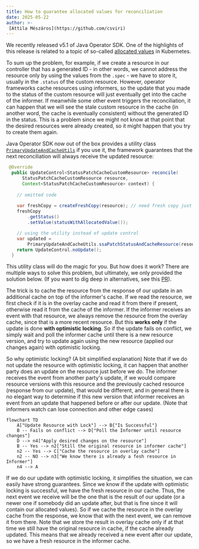 ```yaml
---
title: How to guarantee allocated values for reconciliation  
date: 2025-05-22
author: >-
 [Attila Mészáros](https://github.com/csviri)
---
```


We recently released v5.1 of Java Operator SDK. One of the highlights of this release is related to a topic of so-called
[allocated values](https://github.com/kubernetes/community/blob/master/contributors/devel/sig-architecture/api-conventions.md#representing-allocated-values
) in Kubernetes.

To sum up the problem, for example, if we create a resource in our controller that has a generated ID - 
in other words, we cannot address the resource only by using the values from the `.spec` -
we have to store it, usually in the `.status` of the custom resource. However, operator frameworks cache resources
using informers, so the update that you made to the status of the custom resource will just eventually get into 
the cache of the informer. If meanwhile some other event triggers the reconciliation, it can happen that we will 
see the stale custom resource in the cache (in another word, the cache is eventually consistent) without the generated ID in the status. 
This is a problem since we might not know at that point that the desired resources were already created, so it might happen that you try to 
create them again. 

Java Operator SDK now out of the box provides a utility class [`PrimaryUpdateAndCacheUtils`](https://github.com/operator-framework/java-operator-sdk/blob/main/operator-framework-core/src/main/java/io/javaoperatorsdk/operator/api/reconciler/PrimaryUpdateAndCacheUtils.java)
if you use it, the framework guarantees that the next reconciliation will always receive the updated resource:

```java
 @Override
  public UpdateControl<StatusPatchCacheCustomResource> reconcile(
      StatusPatchCacheCustomResource resource,
      Context<StatusPatchCacheCustomResource> context) {
    
    // omitted code
    
    var freshCopy = createFreshCopy(resource); // need fresh copy just because we use the SSA version of update
    freshCopy
        .getStatus()
        .setValue(statusWithAllocatedValue());

    // using the utility instead of update control
    var updated =
        PrimaryUpdateAndCacheUtils.ssaPatchStatusAndCacheResource(resource, freshCopy, context);
    return UpdateControl.noUpdate();
  }
```

This utility class will do the magic for you. But how does it work? 
There are multiple ways to solve this problem, 
but ultimately, we only provided the solution below. (If you want to dig deep in alternatives, see this [PR](https://github.com/operator-framework/java-operator-sdk/pull/2800/files)).

The trick is to cache the resource from the response of our update in an additional cache on top of the informer's cache.
If we read the resource, we first check if it is in the overlay cache and read it from there if present, otherwise read it from the cache of the informer. 
If the informer receives an event with that resource, we always remove the resource from the overlay 
cache, since that is a more recent resource. But this **works only** if the update is done **with optimistic locking**.
So if the update fails on conflict, we simply wait and poll the informer cache until there is a new resource version,
and try to update again using the new resource (applied our changes again) with optimistic locking.

So why optimistic locking? (A bit simplified explanation) Note that if we do not update the resource with optimistic locking, it can happen that
another party does an update on the resource just before we do. The informer receives the event from another party's update,
if we would compare resource versions with this resource and the previously cached resource (response from our update), 
that would be different, and in general there is no elegant way to determine if this new version that 
informer receives an event from an update that happened before or after our update. 
(Note that informers watch can lose connection and other edge cases)

```mermaid
flowchart TD
    A["Update Resource with Lock"] --> B{"Is Successful"}
    B -- Fails on conflict --> D["Poll the Informer until resource changes"]
    D --> n4["Apply desired changes on the resource"]
    B -- Yes --> n2["Still the original resource in informer cache"]
    n2 -- Yes --> C["Cache the resource in overlay cache"]
    n2 -- NO --> n3["We know there is already a fesh resource in Informer"]
    n4 --> A

```

If we do our update with optimistic locking, it simplifies the situation, we can easily have strong guarantees.
Since we know if the update with optimistic locking is successful, we have the fresh resource in our cache. 
Thus, the next event we receive will be the one that is the result of our update 
(or a newer one if somebody did an update after, but that is fine since it will contain our allocated values). 
So if we cache the resource in the overlay cache from the response, we know that with the next event, we can remove it from there.
Note that we store the result in overlay cache only if at that time we still have the original resource in cache,
if the cache already updated. This means that we already received a new event after our update, 
so we have a fresh resource in the informer cache.  
